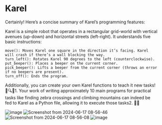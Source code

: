# Karel
Certainly! Here’s a concise summary of Karel’s programming features:

Karel is a simple robot that operates in a rectangular grid-world with vertical avenues (up-down) and horizontal streets (left-right). It understands five basic instructions:

    move(): Moves Karel one square in the direction it’s facing. Karel will crash if there’s a wall blocking the way.
    turn_left(): Rotates Karel 90 degrees to the left (counterclockwise).
    put_beeper(): Places a beeper on the current corner.
    pick_beeper(): Lifts a beeper from the current corner (throws an error if no beepers are present).
    turn_off(): Ends the program.

Additionally, you can create your own Karel functions to teach it new tasks! 🤖🔍📏1. Your work of writing approximately 10 main programs for practical tasks like finding zebra crossings and climbing mountains can indeed be fed to Karel as a Python file, allowing it to execute those tasks2. 🚀🐍


![image](https://github.com/an-ash-iith/Karel/assets/106005097/889a68d0-85ad-4b53-b4ec-5a29bd808a6f)
![Screenshot from 2024-06-17 08-56-46](https://github.com/an-ash-iith/Karel/assets/106005097/1c5863bf-ddb3-4ae2-b404-642c8624d9c6)
![Screenshot from 2024-06-17 08-56-08](https://github.com/an-ash-iith/Karel/assets/106005097/1c3d5f39-c571-4eb4-8c94-fbd75d033760)
![image](https://github.com/an-ash-iith/Karel/assets/106005097/4cfb452c-4bc5-43db-978f-3f9ccda98c30)
